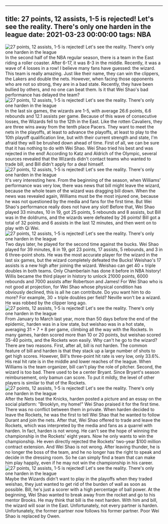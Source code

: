 
---
title: 27 points, 12 assists, 1-5 is rejected! Let's see the reality. There's only one harden in the league
date: 2021-03-23 00:00:00
tags:  NBA
---
![27 points, 12 assists, 1-5 is rejected! Let's see the reality. There's only one harden in the league](601898d6-d86a-4aaf-8ce6-f8ea41d291a6.gif)
In the second half of the NBA regular season, there is a team in the East riding a roller coaster. After 6-17, it was 8-3 in the middle. Recently, it was a wave of 4 losses in a row! I believe many fans have guessed: the wizard. This team is really amazing. Just like their name, they can win the clippers, the Lakers and double the nets. However, when facing those opponents who are not so strong, they are in a bad state. Recently, they have been bullied by others, and no one can beat them. Is it that Wei Shao's bad performance has delayed the team?
![27 points, 12 assists, 1-5 is rejected! Let's see the reality. There's only one harden in the league](fca5d574-5b5b-4fcd-8e49-9351374670e6.gif)
In the last six games, the wizards are 1-5, with average 26.6 points, 6.6 rebounds and 12.1 assists per game. Because of this wave of consecutive losses, the Wizards fell to the 12th in the East. Like the rotten Cavaliers, they are three wins away from the tenth place Pacers. They want to meet the nets in the playoffs, at least to advance the playoffs, at least to play to the 10th playoff qualification line, but with their current strength and state, I'm afraid they will be brushed down ahead of time. First of all, we can be sure that it has nothing to do with Wei Shao. Wei Shao tried his best and was rejected in the end! According to Katz and Aldrich of the Olympic, several sources revealed that the Wizards didn't contact teams who wanted to trade bill, and Bill didn't apply for a deal himself.
![27 points, 12 assists, 1-5 is rejected! Let's see the reality. There's only one harden in the league](d1203414-bb62-47bf-9768-04dc45b8f46c.gif)
It's very interesting here. From the beginning of the season, when Williams' performance was very low, there was news that bill might leave the wizard, because the whole team of the wizard was dragging bill down. When the news was revealed again, Williams must be the most injured one, because he was not questioned by the media and fans for the first time. But Wei Shao's performance really does not have any slot! Before that, Wei Shao played 33 minutes, 10 in 19, got 25 points, 5 rebounds and 8 assists, but Bill was in the doldrums, and the wizards were defeated by 26 points! Bill got a total of 32 points and 6 assists in the last 12 minutes, and then went on to play with Qi Wei.
![27 points, 12 assists, 1-5 is rejected! Let's see the reality. There's only one harden in the league](c154c53c-17d8-4053-8858-18f7a6c1bc0c.gif)
Two days later, he played for the second time against the bucks. Wei Shao played for 39 minutes, 8 in 19, got 23 points, 17 assists, 5 rebounds, and 3 in 6 three-point shots. He was the most accurate player for the wizard in the last six games, but the wizard completely defeated the Bucks! Weishao's 17 assists is a new high after joining the wizard. Weishao can get 40 + triple doubles in both teams. Only Chamberlain has done it before in NBA history! Willis became the third player in history to unlock 21000 points, 6000 rebounds and 7000 assists after Robertson and James! For Wei Shao who is not good at projection, for Wei Shao whose physical condition has obviously declined, this is all he can contribute. Do you want him to do more? For example, 30 + triple doubles per field? Neville won't be a wizard. He was robbed by the clipper long ago.
![27 points, 12 assists, 1-5 is rejected! Let's see the reality. There's only one harden in the league](c68cccf6-a871-4088-bc0f-4e468f8da995.gif)
From January to March last year, more than 50 days before the end of the epidemic, harden was in a low state, but weishao was in a hot state, averaging 31 + 7 + 8 per game, climbing all the way with the Rockets. In many games, harden scored more than 10 or 20 points, but weishao scored 35-40 points, and the Rockets won easily. Why can't he go to the wizard? There are two reasons. First, after all, bill is not harden. The common feature of bill and harden is that they stack up a large number of shots to get high scores. However, Bill's three-point hit rate is very low, only 33.6%. His real hit rate is in the middle and lower reaches of the league. When Williams is the team organizer, bill can't play the role of pitcher. Second, the wizard is too bad. There used to be a center Bryant. Since Bryant's season reimbursement, only bamun can score. To put it mildly, the level of other players is similar to that of the Rockets.
![27 points, 12 assists, 1-5 is rejected! Let's see the reality. There's only one harden in the league](241f09b9-b2bc-49ca-8777-4bfb551bbd4e.gif)
After the Nets beat the Knicks, harden posted a picture and an essay on the social platform: "Brooklyn, my home!" Wei Shao praised it for the first time. There was no conflict between them in private. When harden decided to leave the Rockets, he was the first to tell Wei Shao that he wanted to follow Durant and join the nets. After that, Wei Shao offered to trade and leave the Rockets, which was interpreted by the media and fans as a quarrel with harden. In fact, harden is not wrong. He can't see the hope of winning the championship in the Rockets' eight years. Now he only wants to win the championship. He even directly rejected the Rockets' two-year $100 million contract extension. And Wei Shao is not wrong. After leaving thunder, he is no longer the boss of the team, and he no longer has the right to speak and decide in the dressing room. So he can simply find a team that can make him play happily, even if he may not win the championship in his career.
![27 points, 12 assists, 1-5 is rejected! Let's see the reality. There's only one harden in the league](7208b05a-764e-42e9-8a86-cc483a32f3f4.gif)
Maybe the Wizards didn't want to play in the playoffs when they traded weishao, they just wanted to get rid of the burden of wall as soon as possible. Bill, he's just a scorer with a high percentage of ball power. At the beginning, Wei Shao wanted to break away from the rocket and go to his mentor Brooks. He may think that bill is the next harden. With him and bill, the wizard will soar in the East. Unfortunately, not every partner is harden. Unfortunately, the former partner now follows his former partner. Poor Wei Shao is replaced by Owen.